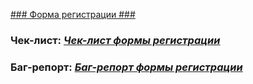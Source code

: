 [### Форма регистрации ###](http://itcareer.pythonanywhere.com)
### Чек-лист: [***Чек-лист формы регистрации***](https://docs.google.com/spreadsheets/d/1VAZGAFosv70C3rjQ0eOKR1nBfBcfetu9/edit?usp=sharing&ouid=116987454236706452000&rtpof=true&sd=true)


### Баг-репорт: [***Баг-репорт формы регистрации***](https://docs.google.com/document/d/18i034RCeNEJWQ2o9YIcthxASmaDqMqoc1H6atzQiuSw/edit?usp=sharing)
